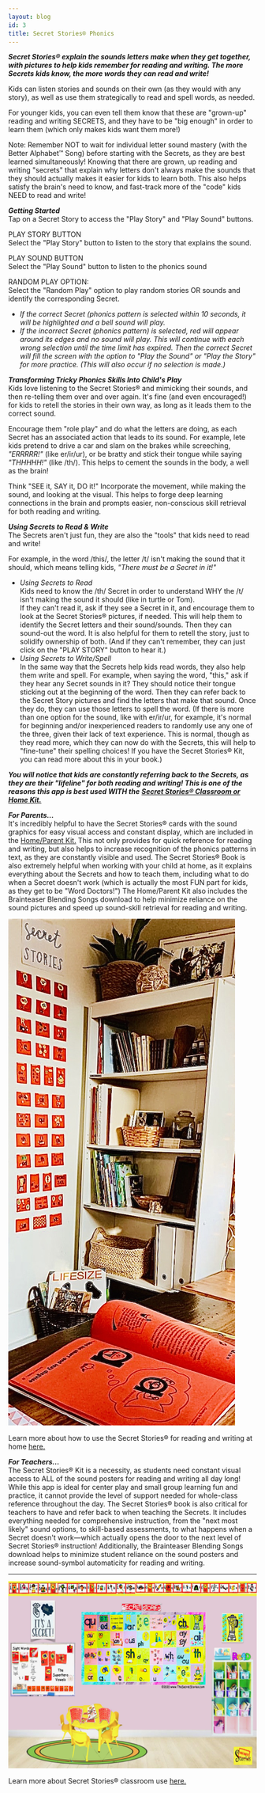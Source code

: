 ```yaml
---
layout: blog
id: 3
title: Secret Stories® Phonics
---
```

***Secret Stories® explain the sounds letters make when they get together, with pictures to help kids remember for reading and writing. The more Secrets kids know, the more words they can read and write!***  

Kids can listen stories and sounds on their own (as they would with any story), as well as use them strategically to read and spell words, as needed.

For younger kids, you can even tell them know that these are "grown-up" reading and writing SECRETS, and they have to be "big enough" in order to learn them (which only makes kids want them more!)

Note: Remember NOT to wait for individual letter sound mastery (with the Better Alphabet™ Song) before starting with the Secrets, as they are best learned simultaneously! Knowing that there are grown, up reading and writing "secrets" that explain why letters don't always make the sounds that they should actually makes it easier for kids to learn both. This also helps satisfy the brain's need to know, and fast-track more of the "code" kids NEED to read and write!

***Getting Started***\
Tap on a Secret Story to access the "Play Story" and "Play Sound" buttons.

PLAY STORY BUTTON\
Select the "Play Story" button to listen to the story that explains the sound.  

PLAY SOUND BUTTON\
Select the "Play Sound" button to listen to the phonics sound 

RANDOM PLAY OPTION:\
Select the "Random Play" option to play random stories OR sounds and identify the corresponding Secret. 

* *If the correct Secret (phonics pattern is selected within 10 seconds, it will be highlighted and a bell sound will play.* 
* *If the incorrect  Secret (phonics pattern) is selected, red will appear around its edges and no sound will play. This will continue with each wrong selection until the time limit has expired. Then the correct Secret will fill the screen with the option to "Play the Sound" or "Play the Story" for more practice. (This will also occur if no selection is made.)*

***Transforming Tricky Phonics Skills Into Child's Play***\
Kids love listening to the Secret Stories® and mimicking their sounds, and then re-telling them over and over again. It's fine (and even encouraged!) for kids to retell the stories in their own way, as  long as it leads them to the correct sound. 

Encourage them "role play" and do what the letters are doing, as each Secret has an associated action that leads to its sound. For example, lete kids pretend to drive a car and slam on the brakes while screeching, *"ERRRRR!"* (like er/ir/ur), or be bratty and stick their tongue while saying *"THHHHH!"* (like /th/). This helps to cement the sounds in the body, a well as the brain! 

Think "SEE it, SAY it, DO it!" Incorporate the movement, while making the sound, and looking at the visual. This helps to forge deep learning connections in the brain and prompts easier, non-conscious skill retrieval for both reading and writing.

***Using Secrets to Read & Write*** \
The Secrets aren't just fun, they are also the "tools" that kids need to read and write!

For example, in the word /this/, the letter /t/ isn't making the sound that it should, which means telling kids, *"There must be a Secret in it!"*

* *Using Secrets to Read*\
  Kids need to know the /th/ Secret in order to understand WHY the /t/ isn't making the sound it should (like in turtle or Tom). \
  If they can't read it, ask if they see a Secret in it, and encourage them to look at the Secret Stories® pictures, if needed. This will help them to identify the Secret letters and their sound/sounds. Then they can sound-out the word. It is also helpful for them to retell the story, just to solidify ownership of both. (And if they can't remember, they can just click on the "PLAY STORY" button to hear it.)
* *Using Secrets to Write/Spell*\
  In the same way that the Secrets help kids read words, they also help them write and spell. For example, when saying the word, "this," ask if they hear any Secret sounds in it? They should notice their tongue sticking out at the beginning of the word. Then they can refer back to the Secret Story pictures and find the letters that make that sound. Once they do, they can use those letters to spell the word. (If there is more than one option for the sound, like with er/ir/ur, for example, it's  normal for beginning and/or inexperienced readers to randomly use any one of the three, given their lack of text experience. This is normal, though as they read more, which they can now do with the Secrets, this will help to "fine-tune" their spelling choices! If you have the Secret Stories® Kit, you can read more about this in your book.)

***You will notice that kids are constantly referring back to the Secrets, as they are their "lifeline" for both reading and writing! This is one of the reasons this app is best used WITH the*** [](https://www.thesecretstories.com/buy/)***[Secret Stories® Classroom or Home Kit.](https://www.thesecretstories.com/buy/)***

***For Parents...***\
It's incredibly helpful to have the Secret Stories® cards with the sound graphics for easy visual access and constant display, which are included in the [Home/Parent Kit.](https://www.thesecretstories.com/product/parent-resource-homeschool-kit/) This not only provides for quick reference for reading and writing, but also helps to increase recognition of the phonics patterns in text, as they are constantly visible and used. The Secret Stories® Book is also extremely helpful when working with your child at home, as it explains everything about the Secrets and how to teach them, including what to do when a Secret doesn't work (which is actually the most FUN part for kids, as they get to be "Word Doctors!") The Home/Parent Kit also includes the Brainteaser Blending Songs download to help minimize reliance on the sound pictures and speed up sound-skill retrieval for reading and writing. 

![Homeschool Phonics Program for Reading](/uploads/homeschool-phonics-program-for-reading.jpg "Homeschool Phonics Secret Stories pic")

Learn more about how to use the Secret Stories® for reading and writing at home [here.](https://www.thesecretstories.com/who-needs-it/parents-homeschoolers/) 

***For Teachers...***\
The Secret Stories® Kit is a necessity, as students need constant visual access to ALL of the sound posters for reading and writing all day long! While this app is ideal for center play and small group learning fun and practice, it cannot provide the level of support needed for whole-class reference throughout the day. The Secret Stories® book is also critical for teachers to have and refer back to when teaching the Secrets. It includes everything needed for comprehensive instruction, from the "next most likely" sound options, to skill-based assessments, to what happens when a Secret doesn't work—which actually opens the door to the next level of Secret Stories® instruction! Additionally, the Brainteaser Blending Songs download helps to minimize student reliance on the sound posters and increase sound-symbol automaticity for reading and writing.   

- - -

![Secret Stories® Classroom Kit - Decorative Squares](/uploads/secret-stories-classroom-pic.jpeg "Secret Stories® Classroom Kit - Decorative Squares")

Learn more about Secret Stories® classroom use [here.](https://www.thesecretstories.com/who-needs-it/teachers/)